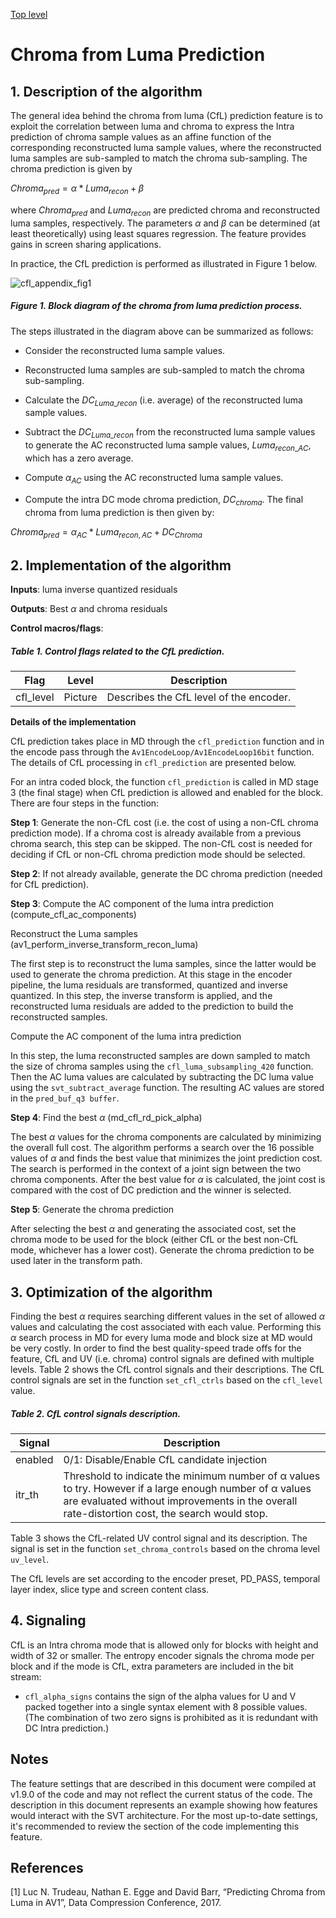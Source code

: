 [Top level](../README.md)

# Chroma from Luma Prediction

## 1. Description of the algorithm

The general idea behind the chroma from luma (CfL) prediction feature is to
exploit the correlation between luma and chroma to express the Intra prediction
of chroma sample values as an affine function of the corresponding
reconstructed luma sample values, where the reconstructed luma samples are
sub-sampled to match the chroma sub-sampling. The chroma prediction is given by

$`Chroma_{pred}=\alpha*Luma_{recon}+\beta`$

where $`Chroma_{pred}`$ and
$`Luma_{recon}`$ are predicted chroma
and reconstructed luma samples, respectively. The parameters
$`\alpha`$ and
$`\beta`$ can be determined (at least
theoretically) using least squares regression. The feature provides gains in
screen sharing applications.

In practice, the CfL prediction is performed as illustrated in Figure 1 below.

![cfl_appendix_fig1](./img/cfl_appendix_fig1.png)

##### Figure 1. Block diagram of the chroma from luma prediction process.

The steps illustrated in the diagram above can be summarized as follows:

  - Consider the reconstructed luma sample values.

  - Reconstructed luma samples are sub-sampled to match the chroma
    sub-sampling.

  - Calculate the $`DC_{Luma\_recon}`$ (i.e. average) of the
    reconstructed luma sample values.

  - Subtract the $`DC_{Luma\_recon}`$ from the reconstructed luma sample values to generate the AC reconstructed luma sample values, $`Luma_{recon\_AC}`$, which has a zero average.

  - Compute $`\alpha_{AC}`$ using the AC reconstructed luma sample values.

  - Compute the intra DC mode chroma prediction, $`DC_{chroma}`$. The final chroma
    from luma prediction is then given by:

$`Chroma_{pred} = \alpha_{AC} * Luma_{recon,AC} + DC_{Chroma}`$

## 2. Implementation of the algorithm

**Inputs**: luma inverse quantized residuals

**Outputs**: Best $`\alpha`$ and chroma residuals

**Control macros/flags**:

##### Table 1. Control flags related to the CfL prediction.
| **Flag**          | **Level**     | **Description**                                                                      |
| ----------------- | ------------- | ------------------------------------------------------------------------------------ |
| cfl_level         | Picture       | Describes the CfL level of the encoder.                                              |

**Details of the implementation**

CfL prediction takes place in MD through the ```cfl_prediction``` function
and in the encode pass through the ```Av1EncodeLoop/Av1EncodeLoop16bit``` function. The details of CfL processing in ```cfl_prediction``` are presented below.

For an intra coded block, the function ```cfl_prediction``` is called in MD stage 3 (the final stage) when CfL prediction is allowed and enabled for the block. There are four steps in the function:

**Step 1**: Generate the non-CfL cost (i.e. the cost of using a non-CfL chroma prediction mode).  If a chroma cost is already available from a previous chroma search, this step can be skipped.  The non-CfL cost is needed for deciding if CfL or non-CfL chroma prediction mode should be selected.

**Step 2**: If not already available, generate the DC chroma prediction (needed for CfL prediction).

**Step 3**: Compute the AC component of the luma intra prediction (compute_cfl_ac_components)

Reconstruct the Luma samples (av1_perform_inverse_transform_recon_luma)

The first step is to reconstruct the luma samples, since the latter would be used to generate the chroma prediction. At this stage in the encoder pipeline, the luma residuals are transformed, quantized and inverse quantized. In this step, the inverse transform is applied, and the reconstructed luma residuals are added to the prediction to build the reconstructed samples.

Compute the AC component of the luma intra prediction

In this step, the luma reconstructed samples are down sampled to match
the size of chroma samples using the ``` cfl_luma_subsampling_420 ```
function. Then the AC luma values are calculated by subtracting the DC luma
value using the ```svt_subtract_average``` function. The resulting AC values are stored
in the ```pred_buf_q3 buffer```.

**Step 4**: Find the best $`\alpha`$ (md_cfl_rd_pick_alpha)

The best $`\alpha`$ values for the chroma components are calculated by
minimizing the overall full cost. The algorithm performs a search over the 16 possible
values of $`\alpha`$ and finds the best value that minimizes the joint prediction cost.
The search is performed in the context of a joint sign between the two chroma components.
After the best value for $`\alpha`$ is calculated, the joint cost is compared with the cost of DC prediction and the winner is selected.


**Step 5**: Generate the chroma prediction

After selecting the best  $`\alpha`$ and generating the associated cost, set the chroma mode to be used for the block (either CfL or the best non-CfL mode, whichever has a lower cost). Generate the chroma prediction to be used later in the transform path.

## 3. Optimization of the algorithm

Finding the best $`\alpha`$ requires searching different
values in the set of allowed $`\alpha`$ values and calculating the cost
associated with each value. Performing this $`\alpha`$ search
process in MD for every luma mode and block size
at MD would be very costly. In order to find the best quality-speed
trade offs for the feature, CfL and UV (i.e. chroma) control signals are defined with multiple levels.
Table 2 shows the CfL control signals and their descriptions.
The CfL control signals are set in the function ```set_cfl_ctrls``` based on the ```cfl_level``` value.

##### Table 2. CfL control signals description.

| **Signal**        | **Description**                                                                                                                                                                                           |
| ----------------- | --------------------------------------------------------------------------------------------------------------------------------------------------------------------------------------------------------- |
| enabled           | 0/1: Disable/Enable CfL candidate injection                                                                                                                                                               |
| itr_th            | Threshold to indicate the minimum number of α values to try. However if a large enough number of α values are evaluated without improvements in the overall rate-distortion cost, the search would stop.  |

Table 3 shows the CfL-related UV control signal and its description. The signal is set in the function ```set_chroma_controls``` based on the chroma level ```uv_level```.

The CfL levels are set according to the encoder preset, PD_PASS, temporal layer index, slice type and screen content class.

## 4. Signaling

CfL is an Intra chroma mode that is allowed only for blocks with height and width of 32 or smaller.
The entropy encoder signals the chroma mode per block and if the mode is CfL,
extra parameters are included in the bit stream:

  - ```cfl_alpha_signs``` contains the sign of the alpha values for U and
    V packed together into a single syntax element with 8 possible
    values. (The combination of two zero signs is prohibited as it is
    redundant with DC Intra prediction.)

## Notes

The feature settings that are described in this document were compiled at
v1.9.0 of the code and may not reflect the current status of the code. The
description in this document represents an example showing how features would
interact with the SVT architecture. For the most up-to-date settings, it's
recommended to review the section of the code implementing this feature.

## References

[1] Luc N. Trudeau, Nathan E. Egge and David Barr,
“Predicting Chroma from Luma in AV1”, Data Compression Conference, 2017.
